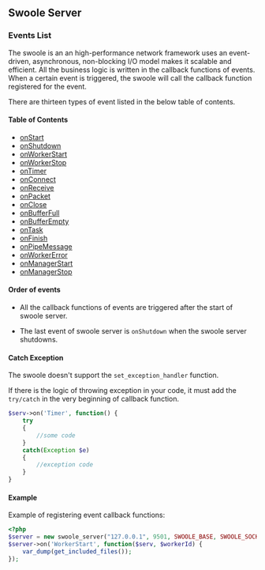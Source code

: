 ## Swoole Server

### Events List

The swoole is an an high-performance network framework uses an event-driven, asynchronous, non-blocking I/O model makes it scalable and efficient. All the business logic is written in the callback functions of events. When a certain event is triggered, the swoole will call the callback function registered for the event. 

There are thirteen types of event listed in the below table of contents.

#### Table of Contents

 - [onStart](/modules/swoole-server/callback-functions/onstart.md)
 - [onShutdown](/modules/swoole-server/callback-functions/onshutdown.md)
 - [onWorkerStart](/modules/swoole-server/callback-functions/onworkerstart.md)
 - [onWorkerStop](/modules/swoole-server/callback-functions/onworkerstop.md)
 - [onTimer](/modules/swoole-server/callback-functions/ontimer.md)
 - [onConnect](/modules/swoole-server/callback-functions/onconnect.md)
 - [onReceive](/modules/swoole-server/callback-functions/onreceive.md)
 - [onPacket](/modules/swoole-server/callback-functions/onpacket.md)
 - [onClose](/modules/swoole-server/callback-functions/onclose.md)
 - [onBufferFull](/modules/swoole-server/callback-functions/onbufferfull.md)
 - [onBufferEmpty](/modules/swoole-server/callback-functions/onbufferempty.md)
 - [onTask](/modules/swoole-server/callback-functions/ontask.md)
 - [onFinish](/modules/swoole-server/callback-functions/onfinish.md)
 - [onPipeMessage](/modules/swoole-server/callback-functions/onpipemessage.md)
 - [onWorkerError](/modules/swoole-server/callback-functions/onworkererror.md)
 - [onManagerStart](/modules/swoole-server/callback-functions/onmanagerstart.md)
 - [onManagerStop](/modules/swoole-server/callback-functions/onmanagerstop.md)

#### Order of events

- All the callback functions of events are triggered after the start of swoole server.

- The last event of swoole server is `onShutdown` when the swoole server shutdowns.



#### Catch Exception

The swoole doesn't support the `set_exception_handler` function.

If there is the logic of throwing exception in your code, it must add the `try/catch` in the very beginning of callback function.

```php
$serv->on('Timer', function() {
    try
    {
        //some code
    }
    catch(Exception $e)
    {
        //exception code
    }
}
```

#### Example

Example of registering event callback functions:

``` php
<?php
$server = new swoole_server("127.0.0.1", 9501, SWOOLE_BASE, SWOOLE_SOCK_TCP);
$server->on('WorkerStart', function($serv, $workerId) {
    var_dump(get_included_files());
});
```
